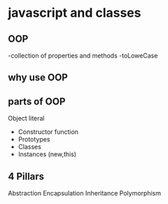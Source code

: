 # javascript and classes

## OOP

-collection of properties and methods
-toLoweCase

## why use OOP

## parts of OOP

Object literal

- Constructor function
- Prototypes
- Classes
- Instances (new,this)

## 4 Pillars

Abstraction
Encapsulation
Inheritance
Polymorphism
